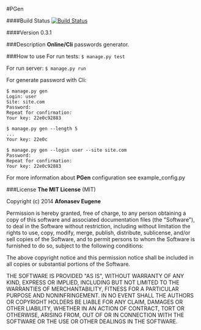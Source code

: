 #PGen

####Build Status [![Build Status](https://drone.io/github.com/Afonasev/PGen/status.png)](https://drone.io/github.com/Afonasev/PGen/latest)

####Version 0.3.1

###Description
**Online/Cli** passwords generator.

###How to use
For run tests: `$ manage.py test`

For run server: `$ manage.py run`

For generate password with Cli:
```
$ manage.py gen
Login: user
Site: site.com
Password:
Repeat for confirmation:
Your key: 22e0c92883
```

```
$ manage.py gen --length 5
...
Your key: 22e0c
```

```
$ manage.py gen --login user --site site.com
Password:
Repeat for confirmation:
Your key: 22e0c92883
```

For more information about **PGen** configuration see example_config.py

###License
**The MIT License** (MIT)

Copyright (c) 2014 **Afonasev Eugene**

Permission is hereby granted, free of charge, to any person obtaining a copy
of this software and associated documentation files (the "Software"), to deal
in the Software without restriction, including without limitation the rights
to use, copy, modify, merge, publish, distribute, sublicense, and/or sell
copies of the Software, and to permit persons to whom the Software is
furnished to do so, subject to the following conditions:

The above copyright notice and this permission notice shall be included in all
copies or substantial portions of the Software.

THE SOFTWARE IS PROVIDED "AS IS", WITHOUT WARRANTY OF ANY KIND, EXPRESS OR
IMPLIED, INCLUDING BUT NOT LIMITED TO THE WARRANTIES OF MERCHANTABILITY,
FITNESS FOR A PARTICULAR PURPOSE AND NONINFRINGEMENT. IN NO EVENT SHALL THE
AUTHORS OR COPYRIGHT HOLDERS BE LIABLE FOR ANY CLAIM, DAMAGES OR OTHER
LIABILITY, WHETHER IN AN ACTION OF CONTRACT, TORT OR OTHERWISE, ARISING FROM,
OUT OF OR IN CONNECTION WITH THE SOFTWARE OR THE USE OR OTHER DEALINGS IN THE
SOFTWARE.
